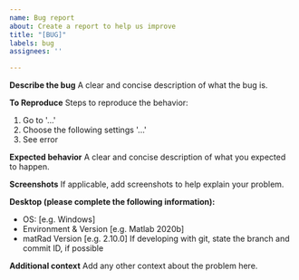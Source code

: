 ```yaml
---
name: Bug report
about: Create a report to help us improve
title: "[BUG]"
labels: bug
assignees: ''

---
```


**Describe the bug**
A clear and concise description of what the bug is.

**To Reproduce**
Steps to reproduce the behavior:
1. Go to '...'
2. Choose the following settings '...'
4. See error

**Expected behavior**
A clear and concise description of what you expected to happen.

**Screenshots**
If applicable, add screenshots to help explain your problem.

**Desktop (please complete the following information):**
 - OS: [e.g. Windows]
 - Environment & Version [e.g. Matlab 2020b]
 - matRad Version [e.g. 2.10.0] If developing with git, state the branch and commit ID, if possible

**Additional context**
Add any other context about the problem here.
